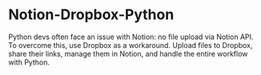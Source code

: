 # Notion-Dropbox-Python
Python devs often face an issue with Notion: no file upload via Notion API. To overcome this, use Dropbox as a workaround. Upload files to Dropbox, share their links, manage them in Notion, and handle the entire workflow with Python.
